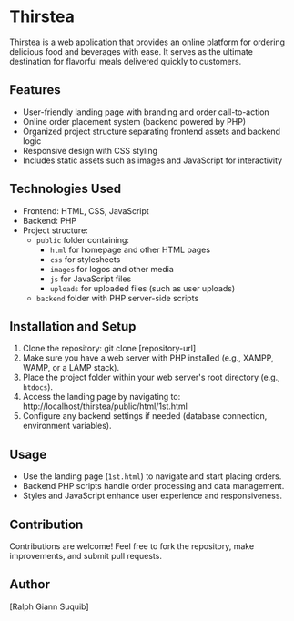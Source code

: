 # Thirstea

Thirstea is a web application that provides an online platform for ordering delicious food and beverages with ease. It serves as the ultimate destination for flavorful meals delivered quickly to customers.

## Features

- User-friendly landing page with branding and order call-to-action
- Online order placement system (backend powered by PHP)
- Organized project structure separating frontend assets and backend logic
- Responsive design with CSS styling
- Includes static assets such as images and JavaScript for interactivity

## Technologies Used

- Frontend: HTML, CSS, JavaScript
- Backend: PHP
- Project structure:
  - `public` folder containing:
    - `html` for homepage and other HTML pages
    - `css` for stylesheets
    - `images` for logos and other media
    - `js` for JavaScript files
    - `uploads` for uploaded files (such as user uploads)
  - `backend` folder with PHP server-side scripts

## Installation and Setup

1. Clone the repository:
git clone [repository-url]
2. Make sure you have a web server with PHP installed (e.g., XAMPP, WAMP, or a LAMP stack).
3. Place the project folder within your web server's root directory (e.g., `htdocs`).
4. Access the landing page by navigating to:
http://localhost/thirstea/public/html/1st.html
5. Configure any backend settings if needed (database connection, environment variables).

## Usage

- Use the landing page (`1st.html`) to navigate and start placing orders.
- Backend PHP scripts handle order processing and data management.
- Styles and JavaScript enhance user experience and responsiveness.


## Contribution

Contributions are welcome! Feel free to fork the repository, make improvements, and submit pull requests.

## Author
[Ralph Giann Suquib]




